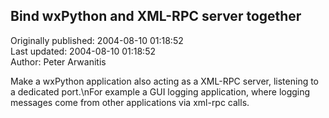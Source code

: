 ## Bind wxPython and XML-RPC server together  
Originally published: 2004-08-10 01:18:52  
Last updated: 2004-08-10 01:18:52  
Author: Peter Arwanitis  
  
Make a wxPython application also acting as a XML-RPC server, listening to a dedicated port.\nFor example a GUI logging application, where logging messages come from other applications via xml-rpc calls.